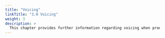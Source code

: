 ```yaml
---
title: "Voicing"
linkTitle: "3.0 Voicing"
weight: 3
description: >
  This chapter provides further information regarding voicing when producing technical documentation at Accuray
---
```





